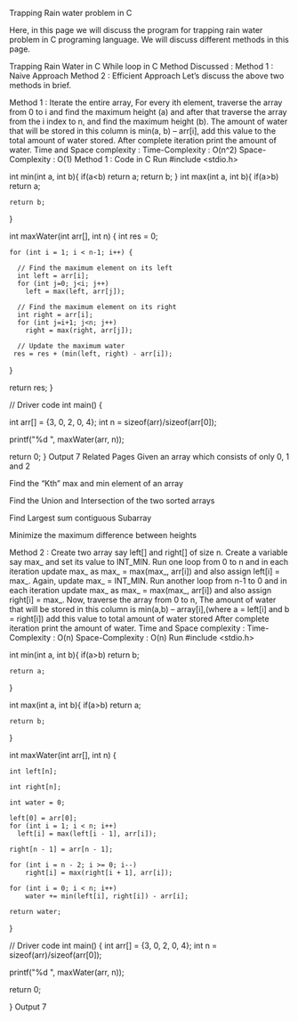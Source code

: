 Trapping Rain water problem in C
 

Here, in this page we will discuss the program for trapping rain water problem in C programing language. We will discuss different methods in this page.

Trapping Rain Water in C
While loop in C
Method Discussed :
Method 1 : Naive Approach
Method 2 : Efficient Approach
Let’s discuss the above two methods in brief.

Method 1 :
Iterate the entire array,
For every ith element, traverse the array from 0 to i and find the maximum height (a) and after that traverse the array from the i index to n, and find the maximum height (b).
The amount of water that will be stored in this column is min(a, b) – arr[i], add this value to the total amount of water stored.
After complete iteration print the amount of water.
Time and Space complexity :
Time-Complexity : O(n^2)
Space-Complexity : O(1)
Method 1 : Code in C
Run
#include <stdio.h>

int min(int a, int b){
    if(a<b) return a; return b; } int max(int a, int b){ if(a>b)
        return a;
        
    return b;
}

int maxWater(int arr[], int n)
{
    int res = 0;

    for (int i = 1; i < n-1; i++) {

      // Find the maximum element on its left
      int left = arr[i];
      for (int j=0; j<i; j++)
        left = max(left, arr[j]);

      // Find the maximum element on its right 
      int right = arr[i];
      for (int j=i+1; j<n; j++)
        right = max(right, arr[j]);

      // Update the maximum water 
     res = res + (min(left, right) - arr[i]); 
   }

  return res;
}

// Driver code
int main()
{
  
   int arr[] = {3, 0, 2, 0, 4};
   int n = sizeof(arr)/sizeof(arr[0]);
   
   printf("%d ", maxWater(arr, n));

   return 0;
}
Output
7
Related Pages
Given an array which consists of only 0, 1 and 2

Find the “Kth” max and min element of an array

Find the Union and Intersection of the two sorted arrays

Find Largest sum contiguous Subarray

Minimize the maximum difference between heights 

Method 2 :
Create two array say left[] and right[] of size n.
Create a variable say max_ and set its value to INT_MIN.
Run one loop from 0 to n and  in each iteration update max_ as max_ = max(max_, arr[i]) and also assign left[i] = max_.
Again, update max_ = INT_MIN.
Run another loop from n-1 to 0 and in each iteration update max_ as max_ = max(max_, arr[i]) and also assign right[i] = max_.
Now, traverse the array from 0 to n,
The amount of water that will be stored in this column is min(a,b) – array[i],(where a = left[i] and b = right[i]) add this value to total amount of water stored
After complete iteration print the amount of water.
Time and Space complexity :
Time-Complexity : O(n)
Space-Complexity : O(n)
Run
#include <stdio.h>

int min(int a, int b){
    if(a>b)
        return b;
        
    return a;
}

int max(int a, int b){
    if(a>b)
        return a;
        
    return b;
}

int maxWater(int arr[], int n)
{

    int left[n];

    int right[n];

    int water = 0;
    
    left[0] = arr[0];
    for (int i = 1; i < n; i++) 
      left[i] = max(left[i - 1], arr[i]); 
    
    right[n - 1] = arr[n - 1]; 
      
    for (int i = n - 2; i >= 0; i--)
        right[i] = max(right[i + 1], arr[i]);

    for (int i = 0; i < n; i++)
        water += min(left[i], right[i]) - arr[i];

    return water;
}

// Driver code
int main()
{
   int arr[] = {3, 0, 2, 0, 4};
   int n = sizeof(arr)/sizeof(arr[0]);
   
   printf("%d ", maxWater(arr, n));

   return 0;
    
}
Output
7
